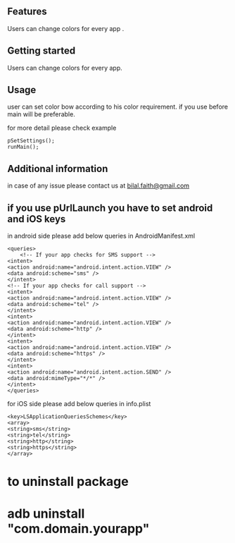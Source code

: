 
## Features

Users can change colors for every app .

## Getting started

Users can change colors for every app. 

## Usage
user can set color bow according to his color requirement.
if you use before main will be preferable.

for more detail please check example 
```
pSetSettings();
runMain();
```

## Additional information
 in case of any issue please contact us at bilal.faith@gmail.com

## if you use pUrlLaunch you have to set android and iOS keys 
in android side please add below queries in AndroidManifest.xml
```
<queries>
    <!-- If your app checks for SMS support -->
<intent>
<action android:name="android.intent.action.VIEW" />
<data android:scheme="sms" />
</intent>
<!-- If your app checks for call support -->
<intent>
<action android:name="android.intent.action.VIEW" />
<data android:scheme="tel" />
</intent>
<intent>
<action android:name="android.intent.action.VIEW" />
<data android:scheme="http" />
</intent>
<intent>
<action android:name="android.intent.action.VIEW" />
<data android:scheme="https" />
</intent>
<intent>
<action android:name="android.intent.action.SEND" />
<data android:mimeType="*/*" />
</intent>
</queries>
```



for iOS side please add below queries in info.plist

```
<key>LSApplicationQueriesSchemes</key>
<array>
<string>sms</string>
<string>tel</string>
<string>http</string>
<string>https</string>
</array>
```



# to uninstall package 
# adb uninstall "com.domain.yourapp"
